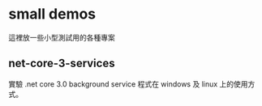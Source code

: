 # small demos

這裡放一些小型測試用的各種專案

## net-core-3-services

實驗 .net core 3.0 background service 程式在 windows 及 linux 上的使用方式。